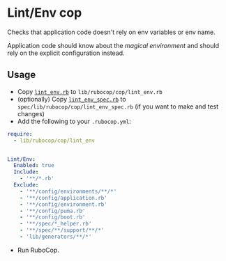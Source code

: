 # Lint/Env cop

Checks that application code doesn't rely on env variables or env name.

Application code should know about the _magical environment_ and should rely
on the explicit configuration instead.

## Usage

- Copy [`lint_env.rb`](./lint_env.rb) to `lib/rubocop/cop/lint_env.rb`
- (optionally) Copy [`lint_env_spec.rb`](./lint_env_spec.rb) to `spec/lib/rubocop/cop/lint_env_spec.rb` (if you want to make and test changes)
- Add the following to your `.rubocop.yml`:

```yml
require:
  - lib/rubocop/cop/lint_env


Lint/Env:
  Enabled: true
  Include:
    - '**/*.rb'
  Exclude:
    - '**/config/environments/**/*'
    - '**/config/application.rb'
    - '**/config/environment.rb'
    - '**/config/puma.rb'
    - '**/config/boot.rb'
    - '**/spec/*_helper.rb'
    - '**/spec/**/support/**/*'
    - 'lib/generators/**/*'
```

- Run RuboCop.
